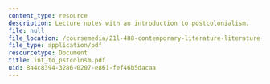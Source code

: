 ```yaml
---
content_type: resource
description: Lecture notes with an introduction to postcolonialism.
file: null
file_location: /coursemedia/21l-488-contemporary-literature-literature-development-and-human-rights-spring-2008/8a4c839432860207e861fef46b5dacaa_int_to_pstcolnsm.pdf
file_type: application/pdf
resourcetype: Document
title: int_to_pstcolnsm.pdf
uid: 8a4c8394-3286-0207-e861-fef46b5dacaa
---
```

